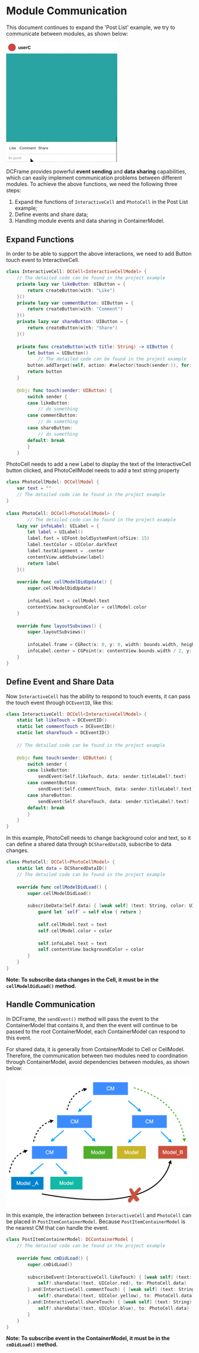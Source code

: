 # Module Communication



This document continues to expand the 'Post List' example, we try to communicate between modules, as shown below:

<img src="./Images/module_communication_1.gif" alt="post_item_click" width="300" />

DCFrame provides powerful **event sending** and **data sharing** capabilities, which can easily implement communication problems between different modules. To achieve the above functions, we need the following three steps:

1. Expand the functions of `InteractiveCell` and `PhotoCell` in the Post List example;
2. Define events and share data;
3. Handling module events and data sharing in ContainerModel.

## Expand Functions

In order to be able to support the above interactions, we need to add Button touch event to InteractiveCell.

```swift
class InteractiveCell: DCCell<InteractiveCellModel> {
  	// The detailed code can be found in the project example
    private lazy var likeButton: UIButton = {
        return createButton(with: "Like")
    }()
    private lazy var commentButton: UIButton = {
        return createButton(with: "Comment")
    }()
    private lazy var shareButton: UIButton = {
        return createButton(with: "Share")
    }()

    private func createButton(with title: String) -> UIButton {
        let button = UIButton()
     		// The detailed code can be found in the project example
        button.addTarget(self, action: #selector(touch(sender:)), for: .touchUpInside)
        return button
    }
    
    @objc func touch(sender: UIButton) {
        switch sender {
        case likeButton:
            // do something
        case commentButton:
            // do something
        case shareButton:
            // do something
        default: break
        }
    }
```

PhotoCell needs to add a new Label to display the text of the InteractiveCell button clicked, and PhotoCellModel needs to add a text string property

```swift
class PhotoCellModel: DCCellModel {
    var text = ""
    // The detailed code can be found in the project example
}

class PhotoCell: DCCell<PhotoCellModel> {
		// The detailed code can be found in the project example
    lazy var infoLabel: UILabel = {
        let label = UILabel()
        label.font = UIFont.boldSystemFont(ofSize: 15)
        label.textColor = UIColor.darkText
        label.textAlignment = .center
        contentView.addSubview(label)
        return label
    }()

    override func cellModelDidUpdate() {
        super.cellModelDidUpdate()
        
        infoLabel.text = cellModel.text
        contentView.backgroundColor = cellModel.color
    }
    
    override func layoutSubviews() {
        super.layoutSubviews()
        
        infoLabel.frame = CGRect(x: 0, y: 0, width: bounds.width, height: infoLabel.font.lineHeight)
        infoLabel.center = CGPoint(x: contentView.bounds.width / 2, y: contentView.bounds.height / 2)
    }
}
```

## Define Event and Share Data

Now `InteractiveCell` has the ability to respond to touch events, it can pass the touch event through `DCEventID`, like this:

```swift
class InteractiveCell: DCCell<InteractiveCellModel> {
    static let likeTouch = DCEventID()
    static let commentTouch = DCEventID()
    static let shareTouch = DCEventID()
    
  	// The detailed code can be found in the project example
    
    @objc func touch(sender: UIButton) {
        switch sender {
        case likeButton:
            sendEvent(Self.likeTouch, data: sender.titleLabel?.text)
        case commentButton:
            sendEvent(Self.commentTouch, data: sender.titleLabel?.text)
        case shareButton:
            sendEvent(Self.shareTouch, data: sender.titleLabel?.text)
        default: break
        }
    }
}
```

In this example, PhotoCell needs to change background color and text, so it can define a shared data through `DCSharedDataID`,  subscribe to data changes.

```swift
class PhotoCell: DCCell<PhotoCellModel> {
    static let data = DCSharedDataID()
    // The detailed code can be found in the project example
    
    override func cellModelDidLoad() {
        super.cellModelDidLoad()
        
        subscribeData(Self.data) { [weak self] (text: String, color: UIColor) in
            guard let `self` = self else { return }
            
            self.cellModel.text = text
            self.cellModel.color = color
            
            self.infoLabel.text = text
            self.contentView.backgroundColor = color
        }
    }
}
```

**Note: To subscribe data changes in the Cell, it must be in the `cellModelDidLoad()` method.**

## Handle Communication

In DCFrame, the `sendEvent()` method will pass the event to the ContainerModel that contains it, and then the event will continue to be passed to the root ContainerModel, each ContainerModel can respond to this event. 

For shared data, it is generally from ContainerModel to Cell or CellModel. Therefore, the communication between two modules need to coordination through ContainerModel, avoid dependencies between modules, as shown below:



<img src="./Images/module_communication_2.png" alt="event_data" width="500" />

In this example, the interaction between `InteractiveCell` and `PhotoCell` can be placed in `PostItemContainerModel`. Because `PostItemContainerModel` is the nearest CM that can handle the event.

```swift
class PostItemContainerModel: DCContainerModel {
    // The detailed code can be found in the project example
    
    override func cmDidLoad() {
        super.cmDidLoad()
        
        subscribeEvent(InteractiveCell.likeTouch) { [weak self] (text: String) in
            self?.shareData((text, UIColor.red), to: PhotoCell.data)
        }.and(InteractiveCell.commentTouch) { [weak self] (text: String) in
            self?.shareData((text, UIColor.yellow), to: PhotoCell.data)
        }.and(InteractiveCell.shareTouch) { [weak self] (text: String) in
            self?.shareData((text, UIColor.blue), to: PhotoCell.data)
        }
    }
}
```

**Note: To subscribe event in the ContainerModel, it must be in the `cmDidLoad()` method.**


